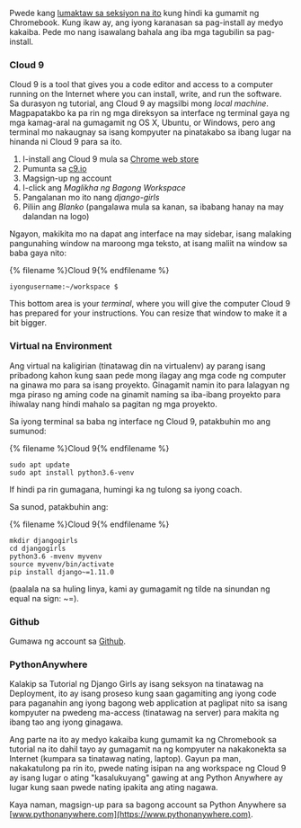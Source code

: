 Pwede kang [lumaktaw sa seksiyon na ito](http://tutorial.djangogirls.org/en/installation/#install-python) kung hindi ka gumamit ng Chromebook. Kung ikaw ay, ang iyong karanasan sa pag-install ay medyo kakaiba. Pede mo nang isawalang bahala ang iba mga tagubilin sa pag-install.

### Cloud 9

Cloud 9 is a tool that gives you a code editor and access to a computer running on the Internet where you can install, write, and run the software. Sa durasyon ng tutorial, ang Cloud 9 ay magsilbi mong *local machine*. Magpapatakbo ka pa rin ng mga direksyon sa interface ng terminal gaya ng mga kamag-aral na gumagamit ng OS X, Ubuntu, or Windows, pero ang terminal mo nakaugnay sa isang kompyuter na pinatakabo sa ibang lugar na hinanda ni Cloud 9 para sa ito.

1. I-install ang Cloud 9 mula sa [Chrome web store](https://chrome.google.com/webstore/detail/cloud9/nbdmccoknlfggadpfkmcpnamfnbkmkcp)
2. Pumunta sa [c9.io](https://c9.io)
3. Magsign-up ng account
4. I-click ang *Maglikha ng Bagong Workspace*
5. Pangalanan mo ito nang *django-girls*
6. Piliin ang *Blanko* (pangalawa mula sa kanan, sa ibabang hanay na may dalandan na logo)

Ngayon, makikita mo na dapat ang interface na may sidebar, isang malaking pangunahing window na maroong mga teksto, at isang maliit na window sa baba gaya nito:

{% filename %}Cloud 9{% endfilename %}

    iyongusername:~/workspace $
    

This bottom area is your *terminal*, where you will give the computer Cloud 9 has prepared for your instructions. You can resize that window to make it a bit bigger.

### Virtual na Environment

Ang virtual na kaligirian (tinatawag din na virtualenv) ay parang isang pribadong kahon kung saan pede mong ilagay ang mga code ng computer na ginawa mo para sa isang proyekto. Ginagamit namin ito para lalagyan ng mga piraso ng aming code na ginamit naming sa iba-ibang proyekto para ihiwalay nang hindi mahalo sa pagitan ng mga proyekto.

Sa iyong terminal sa baba ng interface ng Cloud 9, patakbuhin mo ang sumunod:

{% filename %}Cloud 9{% endfilename %}

    sudo apt update
    sudo apt install python3.6-venv
    

If hindi pa rin gumagana, humingi ka ng tulong sa iyong coach.

Sa sunod, patakbuhin ang:

{% filename %}Cloud 9{% endfilename %}

    mkdir djangogirls
    cd djangogirls
    python3.6 -mvenv myvenv
    source myvenv/bin/activate
    pip install django~=1.11.0
    

(paalala na sa huling linya, kami ay gumagamit ng tilde na sinundan ng equal na sign: ~=).

### Github

Gumawa ng account sa [Github](https://github.com).

### PythonAnywhere

Kalakip sa Tutorial ng Django Girls ay isang seksyon na tinatawag na Deployment, ito ay isang proseso kung saan gagamiting ang iyong code para paganahin ang iyong bagong web application at paglipat nito sa isang kompyuter na pwedeng ma-access (tinatawag na server) para makita ng ibang tao ang iyong ginagawa.

Ang parte na ito ay medyo kakaiba kung gumamit ka ng Chromebook sa tutorial na ito dahil tayo ay gumagamit na ng kompyuter na nakakonekta sa Internet (kumpara sa tinatawag nating, laptop). Gayun pa man, nakakatulong pa rin ito, pwede nating isipan na ang workspace ng Cloud 9 ay isang lugar o ating "kasalukuyang" gawing at ang Python Anywhere ay lugar kung saan pwede nating ipakita ang ating nagawa.

Kaya naman, magsign-up para sa bagong account sa Python Anywhere sa [www.pythonanywhere.com](https://www.pythonanywhere.com).